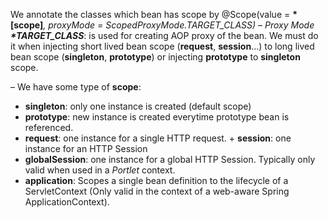We annotate the classes which bean has scope by @Scope(value = **\*[scope]***, proxyMode = ScopedProxyMode.*TARGET_CLASS*) – Proxy Mode **\*TARGET_CLASS***: is used for creating AOP proxy of the bean. We must do it when injecting short lived bean scope (**request**, **session**…) to long lived bean scope (**singleton**, **prototype**) or injecting **prototype** to **singleton** scope.

 – We have some type of **scope**: 

+ **singleton**: only one instance is created (default scope)
+ **prototype**: new instance is created everytime prototype bean is referenced. 
+ **request**: one instance for a single HTTP request. + **session**: one instance for an HTTP Session 
+ **globalSession**: one instance for a global HTTP Session. Typically only valid when used in a *Portlet* context. 
+ **application**: Scopes a single bean definition to the  lifecycle of a ServletContext (Only valid in the context of a web-aware  Spring ApplicationContext).

